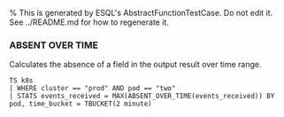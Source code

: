 % This is generated by ESQL's AbstractFunctionTestCase. Do not edit it. See ../README.md for how to regenerate it.

### ABSENT OVER TIME
Calculates the absence of a field in the output result over time range.

```esql
TS k8s
| WHERE cluster == "prod" AND pod == "two"
| STATS events_received = MAX(ABSENT_OVER_TIME(events_received)) BY pod, time_bucket = TBUCKET(2 minute)
```
